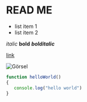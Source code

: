 # READ ME
 
 * list item 1
 * list item 2

 *italic* **bold** ***bolditalic***

 [link](https://youtu.be/wDgQdr8ZkTw)

 ![Görsel](https://pbs.twimg.com/media/ExRzHm9XEAACLBR?format=jpg&name=large)

 ```javascript
 function helloWorld()
 {
    console.log("hello world")
 }
 ```
